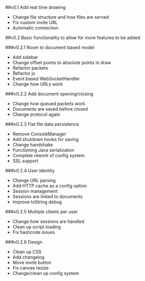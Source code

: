 ##v0.1
Add real time drawing

- Change file structure and how files are served
- Fix custom invite URL
- Automatic connection

##v0.2
Basic functionality to allow for more features to be added

###v0.2.1
Room to document based model

- Add sidebar
- Change offset points to absolute points in draw
- Refactor packets
- Refactor js
- Event based WebSocketHandler
- Change how URLs work

###v0.2.2
Add document opening/closing

- Change how queued packets work
- Documents are saved before closed
- Change protocol again

###v0.2.3
Flat file data persistence

- Remove ConsoleManager
- Add shutdown hooks for saving
- Change handshake
- Functioning Java serialization
- Complete rework of config system
- SSL support

###v0.2.4
User identity

- Change URL parsing
- Add HTTP cache as a config option
- Session management
- Sessions are linked to documents
- Improve toString debug

###v0.2.5
Multiple clients per user

- Change how sessions are handled
- Clean up script loading
- Fix hashcode issues

###v0.2.6
Design
- Clean up CSS
- Add changelog
- Move invite button
- Fix canvas resize
- Change/clean up config system